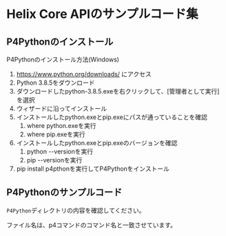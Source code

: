 # Helix Core APIのサンプルコード集

## P4Pythonのインストール

P4Pythonのインストール方法(Windows)

1. https://www.python.org/downloads/ にアクセス
2. Python 3.8.5をダウンロード
3. ダウンロードしたpython-3.8.5.exeを右クリックして、[管理者として実行]を選択
4. ウィザードに沿ってインストール
5. インストールしたpython.exeとpip.exeにパスが通っていることを確認
   1. where python.exeを実行
   2. where pip.exeを実行
6. インストールしたpython.exeとpip.exeのバージョンを確認
   1. python --versionを実行
   2. pip --versionを実行
7. pip install p4pthonを実行してP4Pythonをインストール

## P4Pythonのサンプルコード

`P4Python`ディレクトリの内容を確認してください。

ファイル名は、p4コマンドのコマンド名と一致させています。





